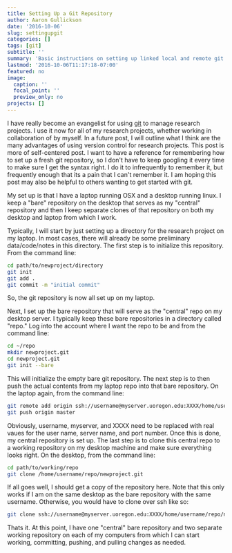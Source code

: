 ```yaml
---
title: Setting Up a Git Repository
author: Aaron Gullickson
date: '2016-10-06'
slug: settingupgit
categories: []
tags: [git]
subtitle: ''
summary: 'Basic instructions on setting up linked local and remote git repositories'
lastmod: '2016-10-06T11:17:18-07:00'
featured: no
image:
  caption: ''
  focal_point: ''
  preview_only: no
projects: []
---
```


I have really become an evangelist for using [git](https://git-scm.com/) to manage research projects. I use it now for all of my research projects, whether working in collaboration of by myself. In a future post, I will outline what I think are the many advantages of using version control for research projects. This post is more of self-centered post. I want to have a reference for remembering how to set up a fresh git repository, so I don't have to keep googling it every time to make sure I get the syntax right. I do it to infrequently to remember it, but frequently enough that its a pain that I can't remember it. I am hoping this post may also be helpful to others wanting to get started with git.

My set up is that I have a laptop running OSX and a desktop running linux. I keep a "bare" repository on the desktop that serves as my "central" repository and then I keep separate clones of that repository on both my desktop and laptop from which I work.

Typically, I will start by just setting up a directory for the research project on my laptop. In most cases, there will already be some preliminary data/code/notes in this directory. The first step is to initialize this repository. From the command line:

```bash
cd path/to/newproject/directory
git init
git add .
git commit -m "initial commit"
```

So, the git repository is now all set up on my laptop.

Next, I set up the bare repository that will serve as the "central" repo on my desktop server. I typically keep these bare repositories in a directory called "repo." Log into the account where I want the repo to be and from the command line:

```bash
cd ~/repo
mkdir newproject.git
cd newproject.git
git init --bare
```

This will initialize the empty bare git repository. The next step is to then push the actual contents from my laptop repo into that bare repository. On the laptop again, from the command line:

```bash
git remote add origin ssh://username@myserver.uoregon.edu:XXXX/home/username/repo/newproject.git
git push origin master
```

Obviously, username, myserver, and XXXX need to be replaced with real vaues for the user name, server name, and port number. Once this is done, my central repository is set up. The last step is to clone this central repo to a working repository on my desktop machine and make sure everything looks right. On the desktop, from the command line:

```bash
cd path/to/working/repo
git clone /home/username/repo/newproject.git
```

If all goes well, I should get a copy of the repository here. Note that this only works if I am on the same desktop as the bare repository with the same username. Otherwise, you would have to clone over ssh like so:

```bash
git clone ssh://username@myserver.uoregon.edu:XXXX/home/username/repo/newproject.git
```

Thats it. At this point, I have one "central" bare repository and two separate working repository on each of my computers from which I can start working, committing, pushing, and pulling changes as needed.
